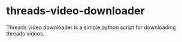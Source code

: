 # threads-video-downloader
Threads video downloader is a simple python script for downloading threads videos.
